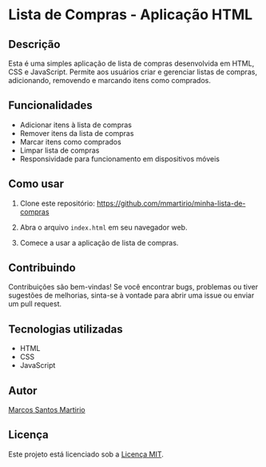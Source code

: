 # Lista de Compras - Aplicação HTML

## Descrição
Esta é uma simples aplicação de lista de compras desenvolvida em HTML, CSS e JavaScript. Permite aos usuários criar e gerenciar listas de compras, adicionando, removendo e marcando itens como comprados.

## Funcionalidades

- Adicionar itens à lista de compras
- Remover itens da lista de compras
- Marcar itens como comprados
- Limpar lista de compras
- Responsividade para funcionamento em dispositivos móveis

## Como usar

1. Clone este repositório: https://github.com/mmartirio/minha-lista-de-compras

2. Abra o arquivo `index.html` em seu navegador web.

3. Comece a usar a aplicação de lista de compras.

## Contribuindo

Contribuições são bem-vindas! Se você encontrar bugs, problemas ou tiver sugestões de melhorias, sinta-se à vontade para abrir uma issue ou enviar um pull request.

## Tecnologias utilizadas

- HTML
- CSS
- JavaScript

## Autor

[Marcos Santos Martirio](https://github.com/mmartirio)

## Licença

Este projeto está licenciado sob a [Licença MIT](https://opensource.org/licenses/MIT).


